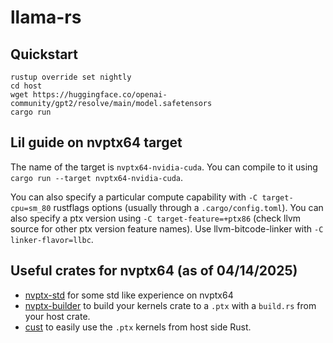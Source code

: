 # llama-rs

## Quickstart
```shell
rustup override set nightly
cd host
wget https://huggingface.co/openai-community/gpt2/resolve/main/model.safetensors
cargo run
```

## Lil guide on nvptx64 target
The name of the target is `nvptx64-nvidia-cuda`.
You can compile to it using `cargo run --target nvptx64-nvidia-cuda`.

You can also specify a particular compute capability with `-C target-cpu=sm_80` rustflags options (usually through a `.cargo/config.toml`).
You can also specify a ptx version using `-C target-feature=+ptx86` (check llvm source for other ptx version feature names).
Use llvm-bitcode-linker with `-C linker-flavor=llbc`.


## Useful crates for nvptx64 (as of 04/14/2025)
- [nvptx-std](https://github.com/Gui-Yom/turbo-metrics/tree/master/crates/nvptx-std) for some std like experience on nvptx64
- [nvptx-builder](https://github.com/Gui-Yom/turbo-metrics/tree/master/crates/nvptx-builder) to build your kernels crate to a `.ptx` with a `build.rs` from your host crate.
- [cust](https://github.com/Rust-GPU/Rust-CUDA/tree/main/crates/cust) to easily use the `.ptx` kernels from host side Rust.
